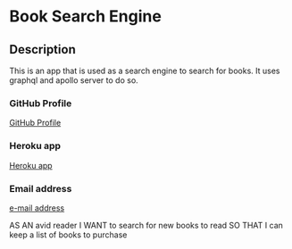 # Book Search Engine
    
## Description
This is an app that is used as a search engine to search for books. It uses graphql and apollo server to do so.

### GitHub Profile
  [GitHub Profile](https://github.com/TWFB29/BookSearchEngine)
### Heroku app
[Heroku app](https://aqueous-reaches-14546.herokuapp.com/)
  ### Email address
  [e-mail address](twfb29@yahoo.com)

AS AN avid reader
I WANT to search for new books to read
SO THAT I can keep a list of books to purchase
